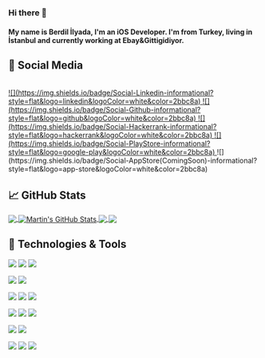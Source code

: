 ### Hi there 👋
#### My name is Berdil İlyada, I'm an iOS Developer. I'm from Turkey, living in İstanbul and currently working at Ebay&Gittigidiyor.

## 🤖 Social Media
<br>
<a href="https://tr.linkedin.com/in/ilyadaberdil"  target="_blank">
  ![](https://img.shields.io/badge/Social-Linkedin-informational?style=flat&logo=linkedin&logoColor=white&color=2bbc8a)
  </a>
  <a href="https://github.com/ilyadaberdil" target="_blank">
  ![](https://img.shields.io/badge/Social-Github-informational?style=flat&logo=github&logoColor=white&color=2bbc8a)
  </a>
  <a href="https://www.hackerrank.com/Iliada?hr_r=1" target="_blank">
  ![](https://img.shields.io/badge/Social-Hackerrank-informational?style=flat&logo=hackerrank&logoColor=white&color=2bbc8a)
  </a>
  <a href="https://play.google.com/store/apps/developer?id=Berdil+Ilyada"  target="_blank">
  ![](https://img.shields.io/badge/Social-PlayStore-informational?style=flat&logo=google-play&logoColor=white&color=2bbc8a)
  </a>
  ![](https://img.shields.io/badge/Social-AppStore(ComingSoon)-informational?style=flat&logo=app-store&logoColor=white&color=2bbc8a)
  
## &#x1f4c8; GitHub Stats

<a href="https://github.com/ilyadaberdil/ilyadaberdil">
  <img align="center" src="https://github-readme-stats.vercel.app/api/top-langs/?username=ilyadaberdil&hide=html,html&title_color=ffffff&text_color=c9cacc&icon_color=2bbc8a&bg_color=1d1f21" />
</a>

<a href="https://github.com/ilyadaberdil/ilyadaberdil">
  <img align="center" src="https://github-readme-stats.vercel.app/api?username=ilyadaberdil&show_icons=true&line_height=27&count_private=true&title_color=ffffff&text_color=c9cacc&icon_color=2bbc8a&bg_color=1d1f21" alt="Martin's GitHub Stats" />
</a>

<a href="https://github.com/ilyadaberdil/iOS-Samples">
  <img align="center" src="https://github-readme-stats.vercel.app/api/pin/?username=ilyadaberdil&repo=iOS-Samples&title_color=ffffff&text_color=c9cacc&icon_color=2bbc8a&bg_color=1d1f21" />
</a>

<a href="https://github.com/ilyadaberdil/HTTP-Networking-Library">
  <img align="center" src="https://github-readme-stats.vercel.app/api/pin/?username=ilyadaberdil&repo=HTTP-Networking-Library&title_color=ffffff&text_color=c9cacc&icon_color=2bbc8a&bg_color=1d1f21" />
</a>


## 🔧 Technologies & Tools
![](https://img.shields.io/badge/OS-Mac-informational?style=flat&logo=Apple&logoColor=white&color=2bbc8a)
![](https://img.shields.io/badge/OS-Ubuntu-informational?style=flat&logo=linux&logoColor=white&color=2bbc8a)
![](https://img.shields.io/badge/OS-Windows-informational?style=flat&logo=windows&logoColor=white&color=2bbc8a)

![](https://img.shields.io/badge/Mobile-iOS-informational?style=flat&logo=iOS&logoColor=white&color=2bbc8a)
![](https://img.shields.io/badge/Mobile-Android-informational?style=flat&logo=android&logoColor=white&color=2bbc8a)

![](https://img.shields.io/badge/Code-Swift-informational?style=flat&logo=swift&color=2bbc8a)
![](https://img.shields.io/badge/Code-Java-informational?style=flat&logo=java&logoColor=white&color=2bbc8a)
![](https://img.shields.io/badge/Code-Kotlin-informational?style=flat&logo=kotlin&color=2bbc8a)

![](https://img.shields.io/badge/Editor-IntelliJ-informational?style=flat&logo=intellij-idea&logoColor=white&color=2bbc8a)
![](https://img.shields.io/badge/Editor-Xcode-informational?style=flat&logo=xcode&logoColor=white&color=2bbc8a)
![](https://img.shields.io/badge/Editor-AndroidStudio-informational?style=flat&logo=android-studio&logoColor=white&color=2bbc8a)

![](https://img.shields.io/badge/Tools-PostgreSQL-informational?style=flat&logo=postgresql&logoColor=white&color=2bbc8a)
![](https://img.shields.io/badge/Tools-MySQL-informational?style=flat&logo=mysql&logoColor=white&color=2bbc8a)

![](https://img.shields.io/badge/Cloud-Digital_Ocean-informational?style=flat&logo=digitalocean&logoColor=white&color=2bbc8a)
![](https://img.shields.io/badge/Cloud-Heroku-informational?style=flat&logo=heroku&logoColor=white&color=2bbc8a)
![](https://img.shields.io/badge/Cloud-Amazon-informational?style=flat&logo=amazon&logoColor=white&color=2bbc8a)


<!--
![](https://img.shields.io/badge/Code-Python-informational?style=flat&logo=python&logoColor=white&color=2bbc8a)
![](https://img.shields.io/badge/Code-JavaScript-informational?style=flat&logo=javascript&logoColor=white&color=2bbc8a)
![](https://img.shields.io/badge/Code-Golang-informational?style=flat&logo=go&logoColor=white&color=2bbc8a)
![](https://img.shields.io/badge/Code-Make-informational?style=flat&logo=cmake&logoColor=white&color=2bbc8a)
![](https://img.shields.io/badge/Code-Vue-informational?style=flat&logo=vue.js&logoColor=white&color=2bbc8a)
![](https://img.shields.io/badge/Shell-Bash-informational?style=flat&logo=gnu-bash&logoColor=white&color=2bbc8a)
![](https://img.shields.io/badge/Tools-PostgreSQL-informational?style=flat&logo=postgresql&logoColor=white&color=2bbc8a)
![](https://img.shields.io/badge/Tools-Docker-informational?style=flat&logo=docker&logoColor=white&color=2bbc8a)
![](https://img.shields.io/badge/Tools-Kubernetes-informational?style=flat&logo=kubernetes&logoColor=white&color=2bbc8a)
![](https://img.shields.io/badge/Tools-Red_Hat_OpenShift-informational?style=flat&logo=red-hat-open-shift&logoColor=white&color=2bbc8a)
-->
<!--
**ilyadaberdil/ilyadaberdil** is a ✨ _special_ ✨ repository because its `README.md` (this file) appears on your GitHub profile.

Here are some ideas to get you started:

- 🔭 I’m currently working on ...
- 🌱 I’m currently learning ...
- 👯 I’m looking to collaborate on ...
- 🤔 I’m looking for help with ...
- 💬 Ask me about ...
- 📫 How to reach me: ...
- 😄 Pronouns: ...
- ⚡ Fun fact: ...
-->
